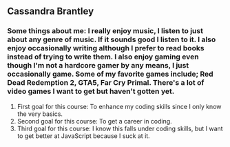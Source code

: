 ## Cassandra Brantley
### Some things about me: I really enjoy music, I listen to just about any genre of music. If it sounds good I listen to it. I also enjoy occasionally writing although I prefer to read books instead of trying to write them. I also enjoy gaming even though I'm not a hardcore gamer by any means, I just occasionally game. Some of my favorite games include; Red Dead Redemption 2, GTA5, Far Cry Primal. There's a lot of video games I want to get but haven't gotten yet.
1. First goal for this course: To enhance my coding skills since I only know the very basics.
2. Second goal for this course: To get a career in coding.
3. Third goal for this course: I know this falls under coding skills, but I want to get better at JavaScript because I suck at it.
